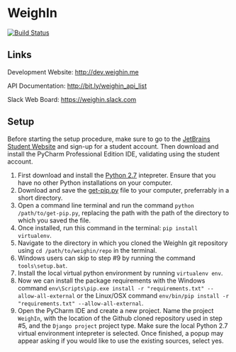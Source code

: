WeighIn
=======

[![Build Status](https://magnum.travis-ci.com/dylanplecki/WeighIn.svg?token=he1AtLNKhnxJsTXoLfHx&branch=develop)](https://magnum.travis-ci.com/dylanplecki/WeighIn)

Links
-----

Development Website: http://dev.weighin.me

API Documentation: http://bit.ly/weighin_api_list

Slack Web Board: https://weighin.slack.com

Setup
-----

Before starting the setup procedure, make sure to go to the [JetBrains Student Website](http://www.jetbrains.com/student/) and sign-up for a student account. Then download and install the PyCharm Professional Edition IDE, validating using the student account.

1. First download and install the [Python 2.7](https://www.python.org/download/releases/2.7.8/) intepreter. Ensure that you have no other Python installations on your computer.
2. Download and save the [get-pip.py](https://bootstrap.pypa.io/get-pip.py) file to your computer, preferrably in a short directory.
3. Open a command line terminal and run the command `python /path/to/get-pip.py`, replacing the path with the path of the directory to which you saved the file.
4. Once installed, run this command in the terminal: `pip install virtualenv`.
5. Navigate to the directory in which you cloned the WeighIn git repository using `cd /path/to/weighin/repo` in the terminal.
6. Windows users can skip to step #9 by running the command `tools\setup.bat`.
7. Install the local virtual python environment by running `virtualenv env`.
8. Now we can install the package requirements with the Windows command `env\Scripts\pip.exe install -r "requirements.txt" --allow-all-external` or the Linux/OSX command `env/bin/pip install -r "requirements.txt" --allow-all-external`.
9. Open the PyCharm IDE and create a new project. Name the project `WeighIn`, with the location of the Github cloned repository used in step #5, and the `Django project` project type. Make sure the local Python 2.7 virtual environment intepreter is selected. Once finished, a popup may appear asking if you would like to use the existing sources, select yes.
